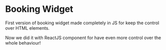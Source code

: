# Booking Widget

First version of booking widget made completely in JS for keep the control over HTML elements.

Now we did it with ReactJS component for have even more control over the whole behaviour!
